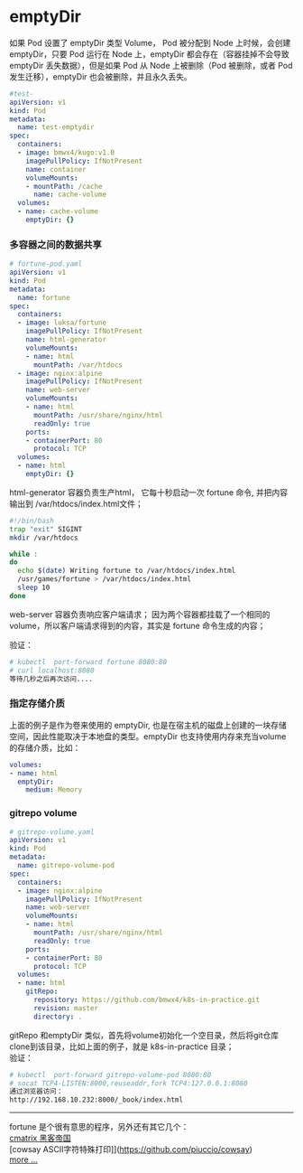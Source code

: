 # emptyDir
如果 Pod 设置了 emptyDir 类型 Volume， Pod 被分配到 Node 上时候，会创建 emptyDir，只要 Pod 运行在 Node 上，emptyDir 都会存在（容器挂掉不会导致 emptyDir 丢失数据），但是如果 Pod 从 Node 上被删除（Pod 被删除，或者 Pod 发生迁移），emptyDir 也会被删除，并且永久丢失。

```yaml
#test-
apiVersion: v1
kind: Pod
metadata:
  name: test-emptydir
spec:
  containers:
  - image: bmwx4/kugo:v1.0
    imagePullPolicy: IfNotPresent
    name: container
    volumeMounts:
    - mountPath: /cache
      name: cache-volume
  volumes:
  - name: cache-volume
    emptyDir: {}
```

### 多容器之间的数据共享

```yaml
# fortune-pod.yaml
apiVersion: v1
kind: Pod
metadata:
  name: fortune
spec:
  containers:
  - image: luksa/fortune
    imagePullPolicy: IfNotPresent
    name: html-generator
    volumeMounts:
    - name: html
      mountPath: /var/htdocs
  - image: nginx:alpine
    imagePullPolicy: IfNotPresent
    name: web-server
    volumeMounts:
    - name: html
      mountPath: /usr/share/nginx/html
      readOnly: true
    ports:
    - containerPort: 80
      protocol: TCP
  volumes:
  - name: html
    emptyDir: {}
```
html-generator 容器负责生产html， 它每十秒启动一次 fortune 命令,
并把内容输出到 /var/htdocs/index.html文件；
```bash
#!/bin/bash
trap "exit" SIGINT
mkdir /var/htdocs

while :
do
  echo $(date) Writing fortune to /var/htdocs/index.html
  /usr/games/fortune > /var/htdocs/index.html
  sleep 10
done
```
web-server 容器负责响应客户端请求；
因为两个容器都挂载了一个相同的volume，所以客户端请求得到的内容，其实是 fortune 命令生成的内容；

验证：
```bash
# kubectl  port-forward fortune 8080:80
# curl localhost:8080
等待几秒之后再次访问....
```
### 指定存储介质
上面的例子是作为卷来使用的 emptyDir, 也是在宿主机的磁盘上创建的一块存储空间，因此性能取决于本地盘的类型。emptyDir 也支持使用内存来充当volume的存储介质，比如：
```yaml
volumes:
- name: html
  emptyDir:
    medium: Memory
```

### gitrepo volume

```yaml
# gitrepo-volume.yaml
apiVersion: v1
kind: Pod
metadata:
  name: gitrepo-volume-pod
spec:
  containers:
  - image: nginx:alpine
    imagePullPolicy: IfNotPresent
    name: web-server
    volumeMounts:
    - name: html
      mountPath: /usr/share/nginx/html
      readOnly: true
    ports:
    - containerPort: 80
      protocol: TCP
  volumes:
  - name: html
    gitRepo:
      repository: https://github.com/bmwx4/k8s-in-practice.git
      revision: master
      directory: .
```
gitRepo 和emptyDir 类似，首先将volume初始化一个空目录，然后将git仓库clone到该目录，比如上面的例子，就是 k8s-in-practice 目录；  
验证：
```bash
# kubectl  port-forward gitrepo-volume-pod 8080:80
# socat TCP4-LISTEN:8000,reuseaddr,fork TCP4:127.0.0.1:8080  
通过浏览器访问：
http://192.168.10.232:8000/_book/index.html
```

-----------
fortune 是个很有意思的程序，另外还有其它几个：  
[cmatrix 黑客帝国](https://github.com/abishekvashok/cmatrix)  
[cowsay ASCII字符特殊打印]](https://github.com/piuccio/cowsay)  
[more ...](https://www.binarytides.com/linux-fun-commands/)
